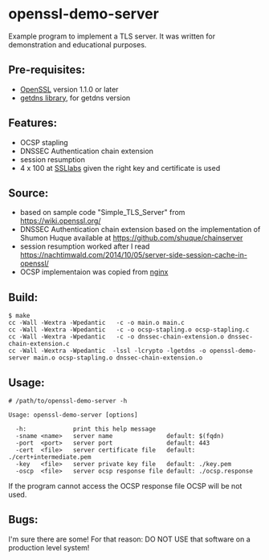 # openssl-demo-server

Example program to implement a TLS server. It was written for demonstration and educational purposes.

## Pre-requisites:
 - [OpenSSL](https://openssl.org) version 1.1.0 or later
 - [getdns library](https://getdnsapi.net/), for getdns version

## Features:
 - OCSP stapling
 - DNSSEC Authentication chain extension
 - session resumption
 - 4 x 100 at [SSLlabs](https://ssllabs.com/ssltest/) given the right key and certificate is used

## Source:
 - based on sample code "Simple_TLS_Server" from https://wiki.openssl.org/
 - DNSSEC Authentication chain extension based on the implementation of Shumon Huque available at https://github.com/shuque/chainserver
 - session resumption worked after I read https://nachtimwald.com/2014/10/05/server-side-session-cache-in-openssl/
 - OCSP implementaion was copied from [nginx](https://github.com/nginx/nginx/blob/master/src/event/ngx_event_openssl_stapling.c)

## Build:
```
$ make
cc -Wall -Wextra -Wpedantic   -c -o main.o main.c
cc -Wall -Wextra -Wpedantic   -c -o ocsp-stapling.o ocsp-stapling.c
cc -Wall -Wextra -Wpedantic   -c -o dnssec-chain-extension.o dnssec-chain-extension.c
cc -Wall -Wextra -Wpedantic  -lssl -lcrypto -lgetdns -o openssl-demo-server main.o ocsp-stapling.o dnssec-chain-extension.o
```

## Usage:
```
# /path/to/openssl-demo-server -h

Usage: openssl-demo-server [options]

  -h:             print this help message
  -sname <name>   server name               default: $(fqdn)
  -port  <port>   server port               default: 443
  -cert  <file>   server certificate file   default: ./cert+intermediate.pem
  -key   <file>   server private key file   default: ./key.pem
  -oscp  <file>   server ocsp response file default: ./ocsp.response
```

If the program cannot access the OCSP response file OCSP will be not used.

## Bugs:
I'm sure there are some! For that reason: DO NOT USE that software on a production level system!
